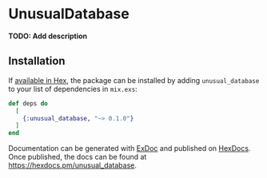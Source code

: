 # UnusualDatabase

**TODO: Add description**

## Installation

If [available in Hex](https://hex.pm/docs/publish), the package can be installed
by adding `unusual_database` to your list of dependencies in `mix.exs`:

```elixir
def deps do
  [
    {:unusual_database, "~> 0.1.0"}
  ]
end
```

Documentation can be generated with [ExDoc](https://github.com/elixir-lang/ex_doc)
and published on [HexDocs](https://hexdocs.pm). Once published, the docs can
be found at <https://hexdocs.pm/unusual_database>.

